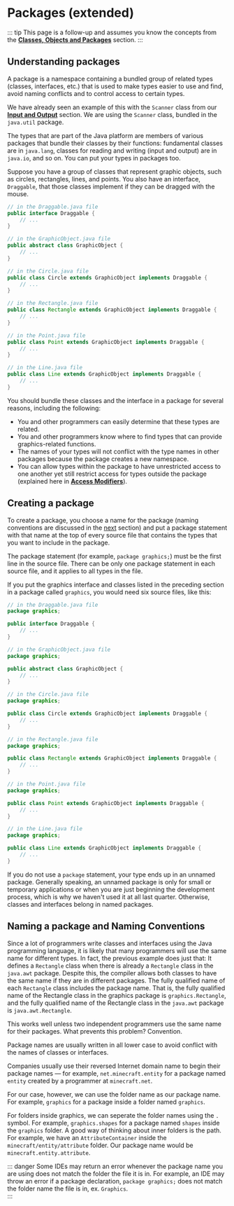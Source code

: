 # Packages (extended)

::: tip
This page is a follow-up and assumes you know the concepts from the [**Classes, Objects and Packages**](../2/classes-objects-packages.md) section.
:::

## Understanding packages
A package is a namespace containing a bundled group of related types (classes, interfaces, etc.) that is used to make types easier to use and find, avoid naming conflicts and to control access to certain types.

We have already seen an example of this with the `Scanner` class from our [**Input and Output**](../1/input-output) section. We are using the `Scanner` class, bundled in the `java.util` package.

The types that are part of the Java platform are members of various packages that bundle their classes by their functions: fundamental classes are in `java.lang`, classes for reading and writing (input and output) are in `java.io`, and so on. You can put your types in packages too.

Suppose you have a group of classes that represent graphic objects, such as circles, rectangles, lines, and points. You also have an interface, `Draggable`, that those classes implement if they can be dragged with the mouse.

```java
// in the Draggable.java file
public interface Draggable {
    // ...
}

// in the GraphicObject.java file
public abstract class GraphicObject {
    // ...
}

// in the Circle.java file
public class Circle extends GraphicObject implements Draggable {
    // ...
}

// in the Rectangle.java file
public class Rectangle extends GraphicObject implements Draggable {
    // ...
}

// in the Point.java file
public class Point extends GraphicObject implements Draggable {
    // ...
}

// in the Line.java file
public class Line extends GraphicObject implements Draggable {
    // ...
}
```

You should bundle these classes and the interface in a package for several reasons, including the following:
- You and other programmers can easily determine that these types are related.
- You and other programmers know where to find types that can provide graphics-related functions.
- The names of your types will not conflict with the type names in other packages because the package creates a new namespace.
- You can allow types within the package to have unrestricted access to one another yet still restrict access for types outside the package (explained here in [**Access Modifiers**](../2/oop#access-modifiers)).

## Creating a package
To create a package, you choose a name for the package (naming conventions are discussed in the [next](#naming-a-package) section) and put a package statement with that name at the top of every source file that contains the types that you want to include in the package.

The package statement (for example, `package graphics;`) must be the first line in the source file. There can be only one package statement in each source file, and it applies to all types in the file.

If you put the graphics interface and classes listed in the preceding section in a package called `graphics`, you would need six source files, like this:
```java
// in the Draggable.java file
package graphics;

public interface Draggable {
    // ...
}

// in the GraphicObject.java file
package graphics;

public abstract class GraphicObject {
    // ...
}

// in the Circle.java file
package graphics;

public class Circle extends GraphicObject implements Draggable {
    // ...
}

// in the Rectangle.java file
package graphics;

public class Rectangle extends GraphicObject implements Draggable {
    // ...
}

// in the Point.java file
package graphics;

public class Point extends GraphicObject implements Draggable {
    // ...
}

// in the Line.java file
package graphics;

public class Line extends GraphicObject implements Draggable {
    // ...
}
```

If you do not use a `package` statement, your type ends up in an unnamed package. Generally speaking, an unnamed package is only for small or temporary applications or when you are just beginning the development process, which is why we haven't used it at all last quarter. Otherwise, classes and interfaces belong in named packages.

## Naming a package and Naming Conventions
Since a lot of programmers write classes and interfaces using the Java programming language, it is likely that many programmers will use the same name for different types. In fact, the previous example does just that: It defines a `Rectangle` class when there is already a `Rectangle` class in the `java.awt` package. Despite this, the compiler allows both classes to have the same name if they are in different packages. The fully qualified name of each `Rectangle` class includes the package name. That is, the fully qualified name of the Rectangle class in the graphics package is `graphics.Rectangle`, and the fully qualified name of the Rectangle class in the `java.awt` package is `java.awt.Rectangle`. 

This works well unless two independent programmers use the same name for their packages. What prevents this problem? Convention.

Package names are usually written in all lower case to avoid conflict with the names of classes or interfaces.

Companies usually use their reversed Internet domain name to begin their package names — for example, `net.minecraft.entity` for a package named `entity` created by a programmer at `minecraft.net`.

For our case, however, we can use the folder name as our package name. For example, `graphics` for a package inside a folder named `graphics`. 

For folders inside graphics, we can seperate the folder names using the `.` symbol. For example, `graphics.shapes` for a package named `shapes` inside the `graphics` folder. A good way of thinking about inner folders is the path. For example, we have an `AttributeContainer` inside the `minecraft/entity/attribute` folder. Our package name would be `minecraft.entity.attribute`.

::: danger
Some IDEs may return an error whenever the package name you are using does not match the folder the file it is in. For example, an IDE may throw an error if a package declaration, `package graphics;` does not match the folder name the file is in, ex. `Graphics`.  
:::